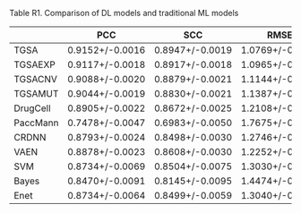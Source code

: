 Table R1. Comparison of DL models and traditional ML models

|          | PCC             | SCC             | RMSE            |
| -------- | --------------- | --------------- | --------------- |
| TGSA     | 0.9152+/-0.0016 | 0.8947+/-0.0019 | 1.0769+/-0.0088 |
| TGSAEXP  | 0.9117+/-0.0018 | 0.8917+/-0.0018 | 1.0965+/-0.0097 |
| TGSACNV  | 0.9088+/-0.0020 | 0.8879+/-0.0021 | 1.1144+/-0.0104 |
| TGSAMUT  | 0.9044+/-0.0019 | 0.8830+/-0.0021 | 1.1387+/-0.0099 |
| DrugCell | 0.8905+/-0.0022 | 0.8672+/-0.0025 | 1.2108+/-0.0099 |
| PaccMann | 0.7478+/-0.0047 | 0.6983+/-0.0050 | 1.7675+/-0.0123 |
| CRDNN    | 0.8793+/-0.0024 | 0.8498+/-0.0030 | 1.2746+/-0.0117 |
| VAEN     | 0.8878+/-0.0023 | 0.8608+/-0.0030 | 1.2252+/-0.0077 |
| SVM      | 0.8734+/-0.0069 | 0.8504+/-0.0075 | 1.3030+/-0.0301 |
| Bayes    | 0.8470+/-0.0091 | 0.8145+/-0.0095 | 1.4474+/-0.0321 |
| Enet     | 0.8734+/-0.0064 | 0.8499+/-0.0059 | 1.3040+/-0.0362 |
